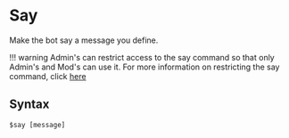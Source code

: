 # Say
Make the bot say a message you define.

!!! warning
    Admin's can restrict access to the say command so that only Admin's and Mod's can use it. For more information on restricting the say command, click [here](commands/settings/set-configuration/#say-command)

## Syntax
`$say [message]`